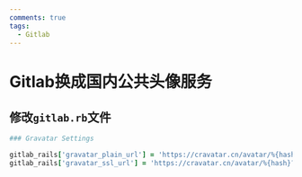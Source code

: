 ```yaml
---
comments: true
tags:
  - Gitlab
---
```


# Gitlab换成国内公共头像服务

## 修改`gitlab.rb`文件

```rb linenums="1" hl_lines="3 4"
### Gravatar Settings

gitlab_rails['gravatar_plain_url'] = 'https://cravatar.cn/avatar/%{hash}?s=%{size}&d=identicon'
gitlab_rails['gravatar_ssl_url'] = 'https://cravatar.cn/avatar/%{hash}?s=%{size}&d=identicon'
```
